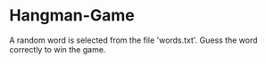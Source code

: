 # Hangman-Game
A random word is selected from the file 'words.txt'.
Guess the word correctly to win the game.
